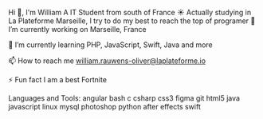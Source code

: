 Hi 👋, I'm William
A IT Student from south of France ☀️ Actually studying in La Plateforme Marseille, I try to do my best to reach the top of programer
🔭 I’m currently working on Marseille, France

🌱 I’m currently learning PHP, JavaScript, Swift, Java and more

📫 How to reach me william.rauwens-oliver@laplateforme.io

⚡ Fun fact I am a best Fortnite 

Languages and Tools:
angular bash c csharp css3 figma git html5 java javascript linux mysql photoshop python after effects swift
